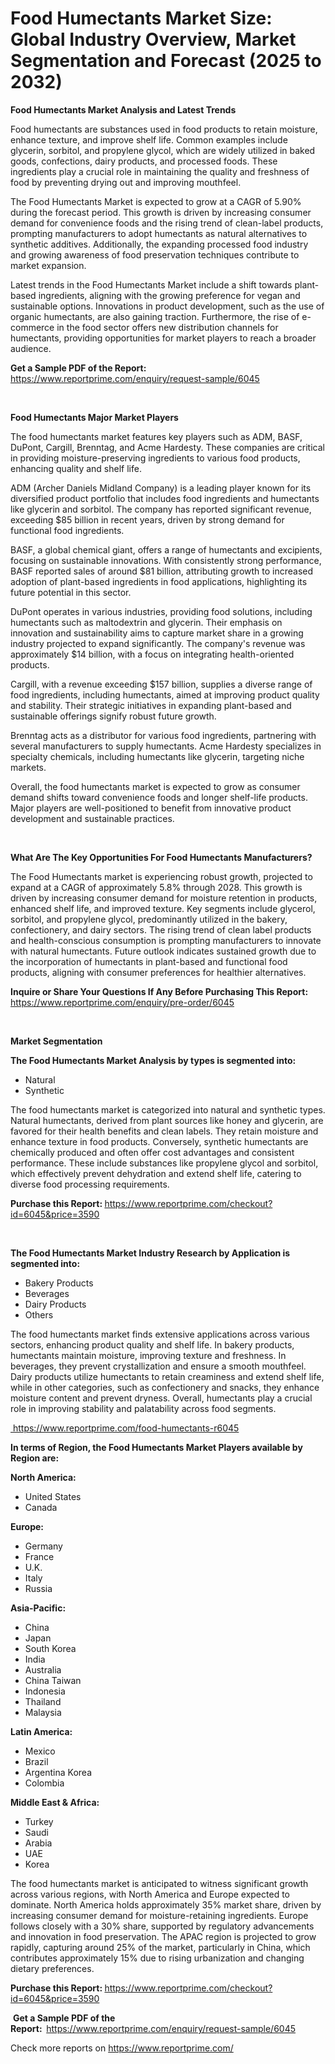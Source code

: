 <p><h1>Food Humectants Market Size: Global Industry Overview, Market Segmentation and Forecast (2025 to 2032)</h1></p><p><strong>Food Humectants Market Analysis and Latest Trends</strong></p>
<p><p>Food humectants are substances used in food products to retain moisture, enhance texture, and improve shelf life. Common examples include glycerin, sorbitol, and propylene glycol, which are widely utilized in baked goods, confections, dairy products, and processed foods. These ingredients play a crucial role in maintaining the quality and freshness of food by preventing drying out and improving mouthfeel.</p><p>The Food Humectants Market is expected to grow at a CAGR of 5.90% during the forecast period. This growth is driven by increasing consumer demand for convenience foods and the rising trend of clean-label products, prompting manufacturers to adopt humectants as natural alternatives to synthetic additives. Additionally, the expanding processed food industry and growing awareness of food preservation techniques contribute to market expansion.</p><p>Latest trends in the Food Humectants Market include a shift towards plant-based ingredients, aligning with the growing preference for vegan and sustainable options. Innovations in product development, such as the use of organic humectants, are also gaining traction. Furthermore, the rise of e-commerce in the food sector offers new distribution channels for humectants, providing opportunities for market players to reach a broader audience.</p></p>
<p><strong>Get a Sample PDF of the Report:&nbsp;</strong> <a href="https://www.reportprime.com/enquiry/request-sample/6045?utm_campaign=2237&utm_medium=2&utm_source=Github&utm_content=ia&utm_term=19032025&utm_id=food-humectants">https://www.reportprime.com/enquiry/request-sample/6045</a></p>
<p>&nbsp;</p>
<p><strong>Food Humectants Major Market Players</strong></p>
<p><p>The food humectants market features key players such as ADM, BASF, DuPont, Cargill, Brenntag, and Acme Hardesty. These companies are critical in providing moisture-preserving ingredients to various food products, enhancing quality and shelf life.</p><p>ADM (Archer Daniels Midland Company) is a leading player known for its diversified product portfolio that includes food ingredients and humectants like glycerin and sorbitol. The company has reported significant revenue, exceeding $85 billion in recent years, driven by strong demand for functional food ingredients.</p><p>BASF, a global chemical giant, offers a range of humectants and excipients, focusing on sustainable innovations. With consistently strong performance, BASF reported sales of around $81 billion, attributing growth to increased adoption of plant-based ingredients in food applications, highlighting its future potential in this sector.</p><p>DuPont operates in various industries, providing food solutions, including humectants such as maltodextrin and glycerin. Their emphasis on innovation and sustainability aims to capture market share in a growing industry projected to expand significantly. The company's revenue was approximately $14 billion, with a focus on integrating health-oriented products.</p><p>Cargill, with a revenue exceeding $157 billion, supplies a diverse range of food ingredients, including humectants, aimed at improving product quality and stability. Their strategic initiatives in expanding plant-based and sustainable offerings signify robust future growth.</p><p>Brenntag acts as a distributor for various food ingredients, partnering with several manufacturers to supply humectants. Acme Hardesty specializes in specialty chemicals, including humectants like glycerin, targeting niche markets.</p><p>Overall, the food humectants market is expected to grow as consumer demand shifts toward convenience foods and longer shelf-life products. Major players are well-positioned to benefit from innovative product development and sustainable practices.</p></p>
<p>&nbsp;</p>
<p><strong>What Are The Key Opportunities For Food Humectants Manufacturers?</strong></p>
<p><p>The Food Humectants market is experiencing robust growth, projected to expand at a CAGR of approximately 5.8% through 2028. This growth is driven by increasing consumer demand for moisture retention in products, enhanced shelf life, and improved texture. Key segments include glycerol, sorbitol, and propylene glycol, predominantly utilized in the bakery, confectionery, and dairy sectors. The rising trend of clean label products and health-conscious consumption is prompting manufacturers to innovate with natural humectants. Future outlook indicates sustained growth due to the incorporation of humectants in plant-based and functional food products, aligning with consumer preferences for healthier alternatives.</p></p>
<p><strong>Inquire or Share Your Questions If Any Before Purchasing This Report:</strong> <a href="https://www.reportprime.com/enquiry/pre-order/6045?utm_campaign=2237&utm_medium=2&utm_source=Github&utm_content=ia&utm_term=19032025&utm_id=food-humectants">https://www.reportprime.com/enquiry/pre-order/6045</a></p>
<p>&nbsp;</p>
<p><strong>Market Segmentation</strong></p>
<p><strong>The Food Humectants Market Analysis by types is segmented into:</strong></p>
<p><ul><li>Natural</li><li>Synthetic</li></ul></p>
<p><p>The food humectants market is categorized into natural and synthetic types. Natural humectants, derived from plant sources like honey and glycerin, are favored for their health benefits and clean labels. They retain moisture and enhance texture in food products. Conversely, synthetic humectants are chemically produced and often offer cost advantages and consistent performance. These include substances like propylene glycol and sorbitol, which effectively prevent dehydration and extend shelf life, catering to diverse food processing requirements.</p></p>
<p><strong>Purchase this Report:&nbsp;</strong><a href="https://www.reportprime.com/checkout?id=6045&price=3590&utm_campaign=2237&utm_medium=2&utm_source=Github&utm_content=ia&utm_term=19032025&utm_id=food-humectants">https://www.reportprime.com/checkout?id=6045&price=3590</a></p>
<p>&nbsp;</p>
<p><strong>The Food Humectants Market Industry Research by Application is segmented into:</strong></p>
<p><ul><li>Bakery Products</li><li>Beverages</li><li>Dairy Products</li><li>Others</li></ul></p>
<p><p>The food humectants market finds extensive applications across various sectors, enhancing product quality and shelf life. In bakery products, humectants maintain moisture, improving texture and freshness. In beverages, they prevent crystallization and ensure a smooth mouthfeel. Dairy products utilize humectants to retain creaminess and extend shelf life, while in other categories, such as confectionery and snacks, they enhance moisture content and prevent dryness. Overall, humectants play a crucial role in improving stability and palatability across food segments.</p></p>
<p><a href="https://www.reportprime.com/food-humectants-r6045?utm_campaign=2237&utm_medium=2&utm_source=Github&utm_content=ia&utm_term=19032025&utm_id=food-humectants">&nbsp;https://www.reportprime.com/food-humectants-r6045</a></p>
<p><strong>In terms of Region, the Food Humectants Market Players available by Region are:</strong></p>
<p>
    <p> <strong> North America: </strong>
        <ul>
            <li>United States</li>
            <li>Canada</li>
        </ul>
        </p> 
    <p> <strong> Europe: </strong>
        <ul>
            <li>Germany</li>
            <li>France</li>
            <li>U.K.</li>
            <li>Italy</li>
            <li>Russia</li>
        </ul>
        </p> 
    <p> <strong> Asia-Pacific: </strong>
        <ul>
            <li>China</li>
            <li>Japan</li>
            <li>South Korea</li>
            <li>India</li>
            <li>Australia</li>
            <li>China Taiwan</li>
            <li>Indonesia</li>
            <li>Thailand</li>
            <li>Malaysia</li>
        </ul>
        </p> 
    <p> <strong> Latin America: </strong>
        <ul>
            <li>Mexico</li>
            <li>Brazil</li>
            <li>Argentina Korea</li>
            <li>Colombia</li>
        </ul>
        </p> 
    <p> <strong> Middle East & Africa: </strong>
        <ul>
            <li>Turkey</li>
            <li>Saudi</li>
            <li>Arabia</li>
            <li>UAE</li>
            <li>Korea</li>
        </ul>
    </p>
    </p>
<p><p>The food humectants market is anticipated to witness significant growth across various regions, with North America and Europe expected to dominate. North America holds approximately 35% market share, driven by increasing consumer demand for moisture-retaining ingredients. Europe follows closely with a 30% share, supported by regulatory advancements and innovation in food preservation. The APAC region is projected to grow rapidly, capturing around 25% of the market, particularly in China, which contributes approximately 15% due to rising urbanization and changing dietary preferences.</p></p>
<p><strong>Purchase this Report: </strong><a href="https://www.reportprime.com/checkout?id=6045&price=3590&utm_campaign=2237&utm_medium=2&utm_source=Github&utm_content=ia&utm_term=19032025&utm_id=food-humectants">https://www.reportprime.com/checkout?id=6045&price=3590</a></p>
<p>&nbsp;<strong>Get a Sample PDF of the Report:&nbsp;&nbsp;</strong><a href="https://www.reportprime.com/enquiry/request-sample/6045?utm_campaign=2237&utm_medium=2&utm_source=Github&utm_content=ia&utm_term=19032025&utm_id=food-humectants">https://www.reportprime.com/enquiry/request-sample/6045</a></p>
<p><strong></strong></p>
<p>Check more reports on <a href="https://www.reportprime.com/?utm_campaign=2237&utm_medium=2&utm_source=Github&utm_content=ia&utm_term=19032025&utm_id=food-humectants">https://www.reportprime.com/</a></p>